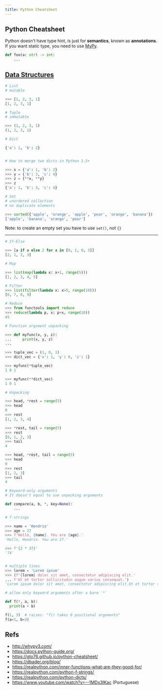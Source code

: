 ```yaml
---
title: Python Cheatsheet
---
```


Python Cheatsheet
-----------------

Python doesn't have type hint, is just for **semantics**, known as **annotations**. If you want static type, you need to use [MyPy](http://mypy-lang.org/).

```python
def foo(a: str) -> int:
    ...
```

## [Data Structures](https://docs.python.org/3.6/tutorial/datastructures.html)

```python
# List
# mutable

>>> [1, 2, 3, 1]
[1, 2, 3, 1]

```

```python
# Tuple
# immutable

>>> (1, 2, 3, 1)
(1, 2, 3, 1)

```

```python
# Dict

{'a': 1, 'b': 2}


# How to merge two dicts in Python 3.5+

>>> x = {'a': 1, 'b': 2}
>>> y = {'b': 3, 'c': 4}
>>> z = {**x, **y}
>>> z
{'a': 1, 'b': 3, 'c': 4}

```

```python
# Set
# unordered collection
# no duplicate elements

>>> sorted({'apple', 'orange', 'apple', 'pear', 'orange', 'banana'})
['apple', 'banana', 'orange', 'pear']

```

Note: to create an empty set you have to use `set()`, not `{}`

---

```python
# If-Else

>>> [a if a else 2 for a in [0, 1, 0, 3]]
[2, 1, 2, 3]

```


```python
# Map

>>> list(map(lambda x: x+1, range(5)))
[1, 2, 3, 4, 5]

# Filter
>>> list(filter(lambda x: x>5, range(10)))
[6, 7, 8, 9]

# Reduce
>>> from functools import reduce
>>> reduce(lambda p, x: p+x, range(10))
45

```


```python
# Function argument unpacking

>>> def myfunc(x, y, z):
...     print(x, y, z)
...

>>> tuple_vec = (1, 0, 1)
>>> dict_vec = {'x': 1, 'y': 0, 'z': 1}

>>> myfunc(*tuple_vec)
1 0 1

>>> myfunc(**dict_vec)
1 0 1

```

```python
# Unpacking

>>> head, *rest = range(5)
>>> head
0
>>> rest
[1, 2, 3, 4]

>>> *rest, tail = range(5)
>>> rest
[0, 1, 2, 3]
>>> tail
4

>>> head, *rest, tail = range(5)
>>> head
0
>>> rest
[1, 2, 3]
>>> tail
4

```

```python
# Keyword-only arguments
# It doesn't equal to use unpacking arguments

def compare(a, b, *, key=None):
    ...
```

```python
# f-strings

>>> name = 'Hendrix'
>>> age = 27
>>> f'Hello, {name}. You are {age}.'
'Hello, Hendrix. You are 27.'

>>> f'{2 * 37}'
'74'


# multiple lines
>>> lorem = 'Lorem ipsum'
>>> (f'{lorem} dolor sit amet, consectetur adipiscing elit.'
... f'Ut et tortor sollicitudin augue varius consequat.')
'Lorem ipsum dolor sit amet, consectetur adipiscing elit.Ut et tortor sollicitudin augue varius consequat.'

```


```python
# allow only keyword arguments after a bare `*`

def f(*, a, b):
  print(a + b)

f(1, 3)  # raises: "f() takes 0 positional arguments"
f(a=1, b=3)

```

## Refs
- http://whypy3.com/
- https://docs.python-guide.org/
- https://gto76.github.io/python-cheatsheet/
- https://dbader.org/blog/
- https://realpython.com/inner-functions-what-are-they-good-for/
- https://realpython.com/python-f-strings/
- https://realpython.com/python-dicts/
- https://www.youtube.com/watch?v=--1MDx3IKac (Portuguese)
